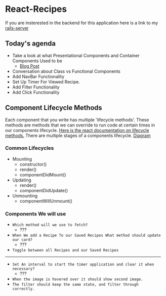 # React-Recipes

If you are insterested in the backend for this application here is a link to my [rails-server](https://github.com/Ejguzman3988/pt110920-rails-recipe-backend)

## Today's agenda
* Take a look at what Presentational Components and Container Components Used to be
  * [Blog Post](https://medium.com/@dan_abramov/smart-and-dumb-components-7ca2f9a7c7d0)
* Conversation about Class vs Functional Components
* Add NavBar Functionality
* Set Up Timer For Viewed Recipe.
* Add Filter Functionality
* Add Click Functionality

## Component Lifecycle Methods 

Each component that you write has multiple 'lifecycle methods'. These methods are methods that we can override to run code at certain times in our components lifecycle. [Here is the react documentation on lifecycle methods.](https://reactjs.org/docs/react-component.html) There are multiple stages of a components lifecycle. [Diagram](https://projects.wojtekmaj.pl/react-lifecycle-methods-diagram/)

### Common Lifecycles

- Mounting
  - constructor()
  - render()
  - componentDidMount()
- Updating
  - render()
  - componentDidUpdate()
- Unmounting
  - componentWillUnmount()

### Components We will use

- `Which method will we use to fetch?`
  - ???
- `When We add a Recipe To our Saved Recipes What method should update our card?`
  - ???
- `Toggle between all Recipes and our Saved Recipes`

---
- `Set An interval to start the timer application and clear it when necessary?`
  - ???
- `When the image is hovered over it should show second image.`
- `The filter should keep the same state, and filter through correctly.`
